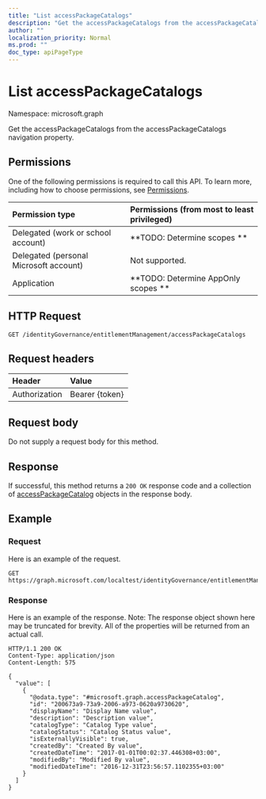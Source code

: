 ```yaml
---
title: "List accessPackageCatalogs"
description: "Get the accessPackageCatalogs from the accessPackageCatalogs navigation property."
author: ""
localization_priority: Normal
ms.prod: ""
doc_type: apiPageType
---
```


# List accessPackageCatalogs

Namespace: microsoft.graph

Get the accessPackageCatalogs from the accessPackageCatalogs navigation property.

## Permissions
One of the following permissions is required to call this API. To learn more, including how to choose permissions, see [Permissions](/concepts/permissions-reference.md).

|Permission type|Permissions (from most to least privileged)|
|:---|:---|
|Delegated (work or school account)|**TODO: Determine scopes **|
|Delegated (personal Microsoft account)|Not supported.|
|Application|**TODO: Determine AppOnly scopes **|

## HTTP Request
<!-- {
  "blockType": "ignored"
}
-->
``` http
GET /identityGovernance/entitlementManagement/accessPackageCatalogs
```

## Request headers
|Header|Value|
|:---|:---|
|Authorization|Bearer {token}|

## Request body
Do not supply a request body for this method.

## Response
If successful, this method returns a `200 OK` response code and a collection of [accessPackageCatalog](../resources/accesspackagecatalog.md) objects in the response body.

## Example

### Request
Here is an example of the request.
<!-- {
  "blockType": "request",
  "name": "get_accesspackagecatalog"
}
-->
``` http
GET https://graph.microsoft.com/localtest/identityGovernance/entitlementManagement/accessPackageCatalogs
```

### Response
Here is an example of the response. Note: The response object shown here may be truncated for brevity. All of the properties will be returned from an actual call.
<!-- {
  "blockType": "response",
  "truncated": true,
  "@odata.type": "collection(microsoft.graph.accesspackagecatalog)"
}
-->
``` http
HTTP/1.1 200 OK
Content-Type: application/json
Content-Length: 575

{
  "value": [
    {
      "@odata.type": "#microsoft.graph.accessPackageCatalog",
      "id": "200673a9-73a9-2006-a973-0620a9730620",
      "displayName": "Display Name value",
      "description": "Description value",
      "catalogType": "Catalog Type value",
      "catalogStatus": "Catalog Status value",
      "isExternallyVisible": true,
      "createdBy": "Created By value",
      "createdDateTime": "2017-01-01T00:02:37.446308+03:00",
      "modifiedBy": "Modified By value",
      "modifiedDateTime": "2016-12-31T23:56:57.1102355+03:00"
    }
  ]
}
```

